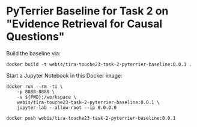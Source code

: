 # PyTerrier Baseline for Task 2 on "Evidence Retrieval for Causal Questions"

Build the baseline via:

```
docker build -t webis/tira-touche23-task-2-pyterrier-baseline:0.0.1 .
```

Start a Jupyter Notebook in this Docker image:

```
docker run --rm -ti \
    -p 8888:8888 \
    -v ${PWD}:/workspace \
    webis/tira-touche23-task-2-pyterrier-baseline:0.0.1 \
    jupyter-lab --allow-root --ip 0.0.0.0
```


```
docker push webis/tira-touche23-task-2-pyterrier-baseline:0.0.1
```

